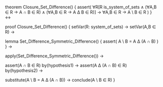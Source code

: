 theorem Closure_Set_Difference() {
  assert(
    ∀R[R is_system_of_sets ∧
      (∀A,B ∈ R → A ∩ B ∈ R) ∧
      (∀A,B ∈ R → A ∆ B ∈ R)] →
    ∀A,B ∈ R → A \ B ∈ R
  )
} ↔

proof Closure_Set_Difference() {
  setVar(R: system_of_sets) →
  setVar(A,B ∈ R) →

  lemma Set_Difference_Symmetric_Difference() {
    assert(
      A \ B = A ∆ (A ∩ B)
    )
  } →

  apply(Set_Difference_Symmetric_Difference()) →
  
  assert(A ∩ B ∈ R) by(hypothesis1) →
  assert(A ∆ (A ∩ B) ∈ R) by(hypothesis2) →
  
  substitute(A \ B = A ∆ (A ∩ B)) →
  conclude(A \ B ∈ R)
}